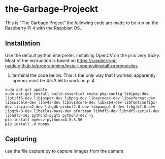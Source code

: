 # the-Garbage-Projeckt

This is "The Garbage Project" the following code are made to be run on the Raspberry Pi 4 with the Raspbian OS.

## Installation

Use the default python interpreter. Installing OpenCV on the pi is very tricky. Most of the instruction is based on
https://raspberrypi-guide.github.io/programming/install-opencv#install-prerequisites

1. terminal the code below. This is the only way that I worked.
   apparently opencv must be 4.5.3.56 to work on pi 4.

```
sudo apt-get update
sudo apt-get install build-essential cmake pkg-config libjpeg-dev libtiff5-dev libjasper-dev libpng-dev libavcodec-dev libavformat-dev libswscale-dev libv4l-dev libxvidcore-dev libx264-dev libfontconfig1-dev libcairo2-dev libgdk-pixbuf2.0-dev libpango1.0-dev libgtk2.0-dev libgtk-3-dev libatlas-base-dev gfortran libhdf5-dev libhdf5-serial-dev libhdf5-103 python3-pyqt5 python3-dev -y
pip install opencv-python==4.5.3.56
pip install -U numpy
```

## Capturing

use the file capture.py
to capture images from the camera.
